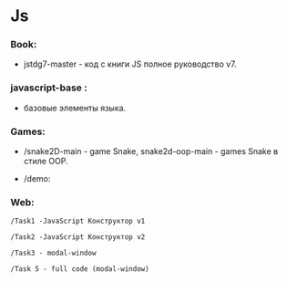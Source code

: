 # Js

### Book: 
- jstdg7-master - код с книги JS полное руководство v7.
    
   
### javascript-base :
- базовые элементы языка.

### Games: 
- /snake2D-main - game Snake, snake2d-oop-main - games Snake в стиле OOP.

- /demo:

### Web:

    /Task1 -JavaScript Конструктор v1
    
    /Task2 -JavaScript Конструктор v2
    
    /Task3 - modal-window
    
    /Task 5 - full code (modal-window)


